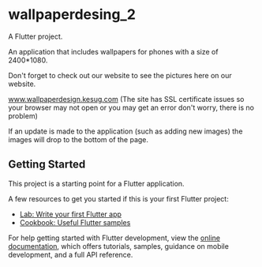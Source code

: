 # wallpaperdesing_2

A Flutter project.

An application that includes wallpapers for phones with a size of 2400*1080.

Don't forget to check out our website to see the pictures here on our website.

www.wallpaperdesign.kesug.com (The site has SSL certificate issues so your browser may not open or you may get an error don't worry, there is no problem)

If an update is made to the application (such as adding new images) the images will drop to the bottom of the page.

## Getting Started

This project is a starting point for a Flutter application.

A few resources to get you started if this is your first Flutter project:

- [Lab: Write your first Flutter app](https://docs.flutter.dev/get-started/codelab)
- [Cookbook: Useful Flutter samples](https://docs.flutter.dev/cookbook)

For help getting started with Flutter development, view the
[online documentation](https://docs.flutter.dev/), which offers tutorials,
samples, guidance on mobile development, and a full API reference.
